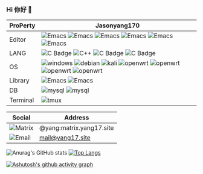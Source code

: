 ### Hi 你好 👋
|ProPerty                                        |Jasonyang170
|----------------------------------------------------|---------------------------------------------------------------
|Editor               |![Emacs](https://shields.io/badge/-Emacs-93f6ef?logo=gnuemacs) ![Emacs](https://shields.io/badge/-Vscode-93f6ef?logo=vscodium) ![Emacs](https://shields.io/badge/-IDEA-93f6ef?logo=intellijidea) ![Emacs](https://shields.io/badge/-androidstudio-93f6ef?logo=AndroidStudio) ![Emacs](https://shields.io/badge/-Arduino-93f6ef?logo=arduino) ![Emacs](https://shields.io/badge/-QT-93f6ef?logo=qt)
|LANG           |  ![C Badge](https://shields.io/badge/-C-3776AB?style=flat&logo=C)  ![C++](https://shields.io/badge/-C++-3776AB?style=flat&logo=cplusplus) ![C Badge](https://shields.io/badge/-Kotlin-3776AB?style=flat&logo=kotlin) ![C Badge](https://shields.io/badge/-Java-3776AB?style=flat&logo=Oracle&logoColor=yellow)
|OS  |  ![windows](https://shields.io/badge/-Windows-936fef?logo=windows) ![debian](https://shields.io/badge/-Debian-93f6ef?style=flat&logo=Debian&logoColor=red) ![kali](https://shields.io/badge/-Kali-93f6ef?style=flat&logo=kalilinux&logoColor=red) ![openwrt](https://shields.io/badge/-OpenWRT-93f1ef?logo=openwrt) ![openwrt](https://shields.io/badge/-Android-93f1ef?logo=android) ![openwrt](https://shields.io/badge/-WearOS-93f1ef?logo=wearos)  ![openwrt](https://shields.io/badge/-Harmonyos-93f1ef?logo=harmonyos) 
|Library |![Emacs](https://shields.io/badge/-OpenCV-93f6ef?logo=opencv) ![Emacs](https://shields.io/badge/-OpenAI-93f6ef?logo=openai)
|DB   | ![mysql](https://shields.io/badge/-MySQL-93f6ef?style=for-the-badge&logo=mysql) ![mysql](https://shields.io/badge/-SQLite-93f6ef?style=for-the-badge&logo=sqlite)
|Terminal|![tmux](https://shields.io/badge/-Tmux-123124?logo=tmux) 

|Social                   |Address
|-----------------------|------------------
|![Matrix](https://shields.io/badge/-Matrix-ffffff?style=flat&logo=Matrix&logoColor=blue)|@yang:matrix.yang17.site
|![Email](https://shields.io/badge/-Email-ffffff?style=flat)|mail@yang17.site

![Anurag's GitHub stats](https://github-readme-stats.vercel.app/api?username=Jasonyang170&show_icons=true&theme=transparent)
[![Top Langs](https://github-readme-stats.vercel.app/api/top-langs/?username=Jasonyang170&layout=donut)](https://github.com/anuraghazra/github-readme-stats)

[![Ashutosh's github activity graph](https://github-readme-activity-graph.vercel.app/graph?username=Jasonyang170&theme=react-dark)](https://github.com/Jasonyang170)

